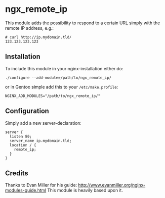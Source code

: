 ngx\_remote\_ip
===============

This module adds the possibility to respond to a certain URL simply with the remote IP address, e.g.:

    # curl http://ip.mydomain.tld/
    123.123.123.123

Installation
------------
To include this module in your nginx-installation either do:

    ./configure --add-module=/path/to/ngx_remote_ip/


or in Gentoo simple add this to your `/etc/make.profile`:

    NGINX_ADD_MODULES="/path/to/ngx_remote_ip/"

Configuration
-------------
Simply add a new server-declaration:

    server {
      listen 80;
      server_name ip.mydomain.tld;
      location / {
        remote_ip;
      }
    }


Credits
-------
Thanks to Evan Miller for his guide: http://www.evanmiller.org/nginx-modules-guide.html
This module is heavily based upon it.
